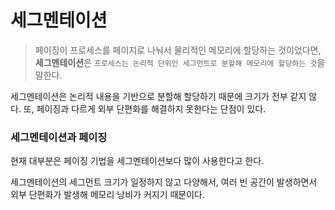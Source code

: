 # 세그멘테이션
>페이징이 프로세스를 페이지로 나눠서 물리적인 메모리에 할당하는 것이었다면, **세그멘테이션**은 `프로세스는 논리적 단위인 세그먼트로 분할해 메모리에 할당하는 것`을 말한다. 

세그멘테이션은 논리적 내용을 기반으로 분할해 할당하기 때문에 크기가 전부 같지 않다. 
또, 페이징과 다르게 외부 단편화를 해결하지 못한다는 단점이 있다.

### 세그멘테이션과 페이징
현재 대부분은 페이징 기법을 세그멘테이션보다 많이 사용한다고 한다.

세그멘테이션의 세그먼트 크기가 일정하지 않고 다양해서, 여러 빈 공간이 발생하면서 외부 단편화가 발생해 메모리 낭비가 커지기 때문이다.
